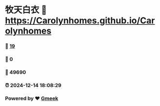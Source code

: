 # 牧天白衣 :link: https://Carolynhomes.github.io/Carolynhomes 
### :page_facing_up: [19](https://Carolynhomes.github.io/Carolynhomes/tag.html) 
### :speech_balloon: 0 
### :hibiscus: 49690 
### :alarm_clock: 2024-12-14 18:08:29 
### Powered by :heart: [Gmeek](https://github.com/Meekdai/Gmeek)
